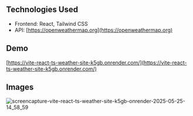 ## Technologies Used

* Frontend: React, Tailwind CSS
* API: [https://openweathermap.org](https://openweathermap.org)

## Demo

[https://vite-react-ts-weather-site-k5gb.onrender.com/](https://vite-react-ts-weather-site-k5gb.onrender.com/)

## Images

![screencapture-vite-react-ts-weather-site-k5gb-onrender-2025-05-25-14_58_59](https://github.com/user-attachments/assets/b5921950-9889-4488-babd-9efac3a9893a)
